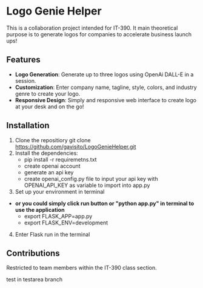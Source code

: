 # Logo Genie Helper

This is a collaboration project intended for IT-390. It main theoretical purpose is to generate logos for companies to accelerate business launch ups!

## Features

- **Logo Generation**: Generate up to three logos using OpenAi DALL-E in a session.
- **Customization**: Enter company name, tagline, style, colors, and industry genre to create your logo.
- **Responsive Design**: Simply and responsive web interface to create logo at your desk and on the go!

## Installation
1. Clone the repositiory
git clone https://github.com/gavisito/LogoGenieHelper.git
2. Install the dependencies:
    - pip install -r requiremetns.txt
    - create openai account
    - generate an api key
    - create openai_config.py file to input your api key with OPENAI_API_KEY as variable to import into app.py
3. Set up your environment in terminal
 - **or you could simply click run button or "python app.py" in terminal to use the application**
    - export FLASK_APP=app.py
    - export FLASK_ENV=development
4. Enter Flask run in the terminal

## Contributions
Restricted to team members within the IT-390 class section.

test in testarea branch

